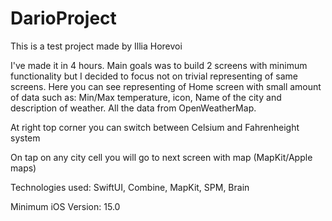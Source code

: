 # DarioProject

This is a test project made by Illia Horevoi

I've made it in 4 hours. Main goals was to build 2 screens with minimum functionality but I decided to focus not on trivial representing of same screens.
Here you can see representing of Home screen with small amount of data such as: Min/Max temperature, icon, Name of the city and description of weather. All the data from OpenWeatherMap.

At right top corner you can switch between Celsium and Fahrenheight system

On tap on any city cell you will go to next screen with map (MapKit/Apple maps)

Technologies used: SwiftUI, Combine, MapKit, SPM, Brain

Minimum iOS Version: 15.0
